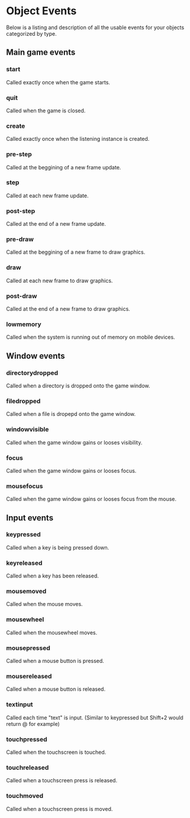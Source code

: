 # Object Events

Below is a listing and description of all the usable events for your objects categorized by type.


## Main game events

### start
Called exactly once when the game starts.

### quit
Called when the game is closed.

### create
Called exactly once when the listening instance is created.

### pre-step
Called at the beggining of a new frame update.

### step
Called at each new frame update.

### post-step
Called at the end of a new frame update.

### pre-draw
Called at the beggining of a new frame to draw graphics.

### draw
Called at each new frame to draw graphics.

### post-draw
Called at the end of a new frame to draw graphics.

### lowmemory
Called when the system is running out of memory on mobile devices. 


## Window events

### directorydropped
Called when a directory is dropped onto the game window.

### filedropped
Called when a file is dropepd onto the game window.

### windowvisible
Called when the game window gains or looses visibility.

### focus
Called when the game window gains or looses focus.

### mousefocus
Called when the game window gains or looses focus from the mouse.


## Input events

### keypressed
Called when a key is being pressed down.

### keyreleased
Called when a key has been released.

### mousemoved
Called when the mouse moves.

### mousewheel
Called when the mousewheel moves.

### mousepressed
Called when a mouse button is pressed.

### mousereleased
Called when a mouse button is released.

### textinput
Called each time "text" is input. 
(Similar to keypressed but Shift+2 would return @ for example)

### touchpressed
Called when the touchscreen is touched.

### touchreleased
Called when a touchscreen press is released.

### touchmoved
Called when a touchscreen press is moved.
